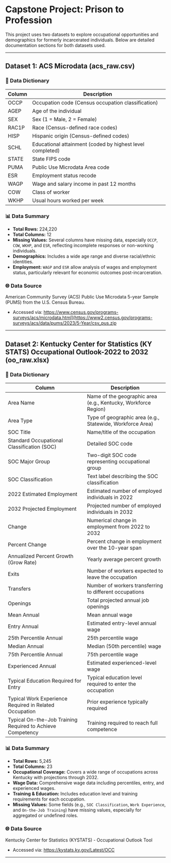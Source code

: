# Capstone Project: Prison to Profession

This project uses two datasets to explore occupational opportunities and demographics for formerly incarcerated individuals. Below are detailed documentation sections for both datasets used.

---

## Dataset 1: ACS Microdata (acs_raw.csv)

### 📘 Data Dictionary

| Column | Description |
|--------|-------------|
| OCCP   | Occupation code (Census occupation classification) |
| AGEP   | Age of the individual |
| SEX    | Sex (1 = Male, 2 = Female) |
| RAC1P  | Race (Census-defined race codes) |
| HISP   | Hispanic origin (Census-defined codes) |
| SCHL   | Educational attainment (coded by highest level completed) |
| STATE  | State FIPS code |
| PUMA   | Public Use Microdata Area code |
| ESR    | Employment status recode |
| WAGP   | Wage and salary income in past 12 months |
| COW    | Class of worker |
| WKHP   | Usual hours worked per week |

### 📊 Data Summary

- **Total Rows:** 224,220  
- **Total Columns:** 12  
- **Missing Values:** Several columns have missing data, especially `OCCP`, `COW`, `WKHP`, and `ESR`, reflecting incomplete responses or non-working individuals.
- **Demographics:** Includes a wide age range and diverse racial/ethnic identities.
- **Employment:** `WAGP` and `ESR` allow analysis of wages and employment status, particularly relevant for economic outcomes post-incarceration.

### 🌐 Data Source

American Community Survey (ACS) Public Use Microdata 5-year Sample (PUMS) from the U.S. Census Bureau.  
- Accessed via: https://www.census.gov/programs-surveys/acs/microdata.html](https://www2.census.gov/programs-surveys/acs/data/pums/2023/5-Year/csv_pus.zip

---

## Dataset 2: Kentucky Center for Statistics (KY STATS) Occupational Outlook-2022 to 2032 (oo_raw.xlsx)

### 📘 Data Dictionary

| Column | Description |
|--------|-------------|
| Area Name | Name of the geographic area (e.g., Kentucky, Workforce Region) |
| Area Type | Type of geographic area (e.g., Statewide, Workforce Area) |
| SOC Title | Name/title of the occupation |
| Standard Occupational Classification (SOC) | Detailed SOC code |
| SOC Major Group | Two-digit SOC code representing occupational group |
| SOC Classification | Text label describing the SOC classification |
| 2022 Estimated Employment | Estimated number of employed individuals in 2022 |
| 2032 Projected Employment | Projected number of employed individuals in 2032 |
| Change | Numerical change in employment from 2022 to 2032 |
| Percent Change | Percent change in employment over the 10-year span |
| Annualized Percent Growth (Grow Rate) | Yearly average percent growth |
| Exits | Number of workers expected to leave the occupation |
| Transfers | Number of workers transferring to different occupations |
| Openings | Total projected annual job openings |
| Mean Annual | Mean annual wage |
| Entry Annual | Estimated entry-level annual wage |
| 25th Percentile Annual | 25th percentile wage |
| Median Annual | Median (50th percentile) wage |
| 75th Percentile Annual | 75th percentile wage |
| Experienced Annual | Estimated experienced-level wage |
| Typical Education Required for Entry | Typical education level required to enter the occupation |
| Typical Work Experience Required in Related Occupation | Prior experience typically required |
| Typical On-the-Job Training Required to Achieve Competency | Training required to reach full competence |

### 📊 Data Summary

- **Total Rows:** 5,245  
- **Total Columns:** 23  
- **Occupational Coverage:** Covers a wide range of occupations across Kentucky with projections through 2032.
- **Wage Data:** Comprehensive wage data including percentiles, entry, and experienced wages.
- **Training & Education:** Includes education level and training requirements for each occupation.
- **Missing Values:** Some fields (e.g., `SOC Classification`, `Work Experience`, and `On-the-Job Training`) have missing values, especially for aggregated or undefined roles.

### 🌐 Data Source

Kentucky Center for Statistics (KYSTATS) - Occupational Outlook Tool  
- Accessed via: https://kystats.ky.gov/Latest/OCC

---
